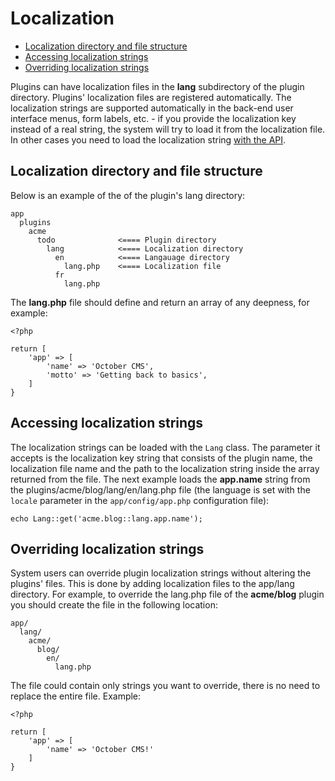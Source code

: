 # Localization

- [Localization directory and file structure](#file-structure)
- [Accessing localization strings](#accessing-strings)
- [Overriding localization strings](#overriding)

Plugins can have localization files in the **lang** subdirectory of the plugin directory. Plugins' localization files are registered automatically. The localization strings are supported automatically in the back-end user interface menus, form labels, etc. - if you provide the localization key instead of a real string, the system will try to load it from the localization file. In other cases you need to load the localization string [with the API](#accessing-strings). 

<a name="file-structure" class="anchor" href="#file-structure"></a>
## Localization directory and file structure

Below is an example of the of the plugin's lang directory:

    app
      plugins
        acme
          todo              <==== Plugin directory
            lang            <==== Localization directory
              en            <==== Langauage directory
                lang.php    <==== Localization file
              fr
                lang.php


The **lang.php** file should define and return an array of any deepness, for example:

    <?php

    return [
        'app' => [
            'name' => 'October CMS',
            'motto' => 'Getting back to basics',
        ]
    }

<a name="accessing-strings" class="anchor" href="#accessing-strings"></a>
## Accessing localization strings

The localization strings can be loaded with the `Lang` class. The parameter it accepts is the localization key string that consists of the plugin name, the localization file name and the path to the localization string inside the array returned from the file. The next example loads the **app.name** string from the plugins/acme/blog/lang/en/lang.php file (the language is set with the `locale` parameter in the `app/config/app.php` configuration file):

    echo Lang::get('acme.blog::lang.app.name');

<a name="overriding" class="anchor" href="#overriding"></a>
## Overriding localization strings

System users can override plugin localization strings without altering the plugins' files. This is done by adding localization files to the app/lang directory. For example, to override the lang.php file of the **acme/blog** plugin you should create the file in the following location:

    app/
      lang/
        acme/
          blog/
            en/
              lang.php

The file could contain only strings you want to override, there is no need to replace the entire file. Example:

    <?php

    return [
        'app' => [
            'name' => 'October CMS!'
        ]
    }